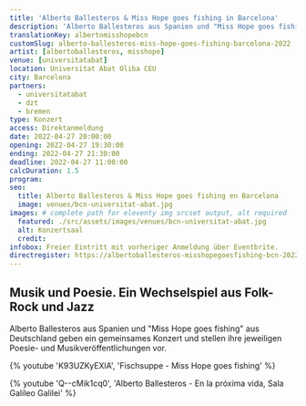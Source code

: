 ```yaml
---
title: 'Alberto Ballesteros & Miss Hope goes fishing in Barcelona'
description: 'Alberto Ballesteros aus Spanien und "Miss Hope goes fishing" aus Deutschland geben gemeinsame Konzerte in Madrid, Barcelona und Valencia'
translationKey: albertomisshopebcn
customSlug: alberto-ballesteros-miss-hope-goes-fishing-barcelona-2022
artist: [albertoballesteros, misshope]
venue: [universitatabat]
location: Universitat Abat Oliba CEU
city: Barcelona
partners:
  - universitatabat
  - dzt
  - bremen
type: Konzert
access: Direktanmeldung
date: 2022-04-27 20:00:00
opening: 2022-04-27 19:30:00
ending: 2022-04-27 21:30:00
deadline: 2022-04-27 11:00:00
calcDuration: 1.5
program:
seo:
  title: Alberto Ballesteros & Miss Hope goes fishing en Barcelona
  image: venues/bcn-universitat-abat.jpg
images: # complete path for eleventy img srcset output, alt required
  featured: ./src/assets/images/venues/bcn-universitat-abat.jpg
  alt: Konzertsaal
  credit:
infobox: Freier Eintritt mit vorheriger Anmeldung über Eventbrite.
directregister: https://albertoballesteros-misshopegoesfishing-bcn-2022.eventbrite.es
---
```


## Musik und Poesie. Ein Wechselspiel aus Folk-Rock und Jazz

Alberto Ballesteros aus Spanien und "Miss Hope goes fishing" aus Deutschland geben ein gemeinsames Konzert und stellen ihre jeweiligen Poesie- und Musikveröffentlichungen vor.

{% youtube 'K93UZKyEXlA', 'Fischsuppe - Miss Hope goes fishing' %}

{% youtube 'Q--cMik1cq0', 'Alberto Ballesteros - En la próxima vida, Sala Galileo Galilei' %}
